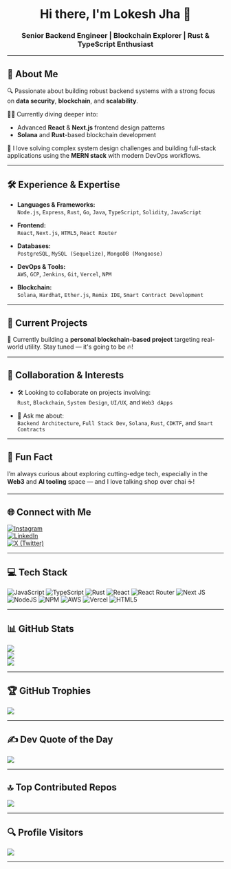 <h1 align="center">Hi there, I'm Lokesh Jha 👋</h1>
<h3 align="center">Senior Backend Engineer | Blockchain Explorer | Rust & TypeScript Enthusiast</h3>

---

## 💫 About Me

🔍 Passionate about building robust backend systems with a strong focus on **data security**, **blockchain**, and **scalability**.

👨‍💻 Currently diving deeper into:
- Advanced **React** & **Next.js** frontend design patterns
- **Solana** and **Rust**-based blockchain development

🧠 I love solving complex system design challenges and building full-stack applications using the **MERN stack** with modern DevOps workflows.

---

## 🛠️ Experience & Expertise

- **Languages & Frameworks:**  
  `Node.js`, `Express`, `Rust`, `Go`, `Java`, `TypeScript`, `Solidity`, `JavaScript`

- **Frontend:**  
  `React`, `Next.js`, `HTML5`, `React Router`

- **Databases:**  
  `PostgreSQL`, `MySQL (Sequelize)`, `MongoDB (Mongoose)`

- **DevOps & Tools:**  
  `AWS`, `GCP`, `Jenkins`, `Git`, `Vercel`, `NPM`

- **Blockchain:**  
  `Solana`, `Hardhat`, `Ether.js`, `Remix IDE`, `Smart Contract Development`

---

## 🚀 Current Projects

🔨 Currently building a **personal blockchain-based project** targeting real-world utility. Stay tuned — it's going to be 🔥!

---

## 🤝 Collaboration & Interests

- 🛠 Looking to collaborate on projects involving:  
  `Rust`, `Blockchain`, `System Design`, `UI/UX`, and `Web3 dApps`

- 💬 Ask me about:  
  `Backend Architecture`, `Full Stack Dev`, `Solana`, `Rust`, `CDKTF`, and `Smart Contracts`

---

## 🎉 Fun Fact

I’m always curious about exploring cutting-edge tech, especially in the **Web3** and **AI tooling** space — and I love talking shop over chai ☕️!

---

## 🌐 Connect with Me

[![Instagram](https://img.shields.io/badge/Instagram-%23E4405F.svg?logo=Instagram&logoColor=white)](https://www.instagram.com/iamlokeshjha/)  
[![LinkedIn](https://img.shields.io/badge/LinkedIn-%230077B5.svg?logo=linkedin&logoColor=white)](https://www.linkedin.com/in/lokesh-jha-088549136/)  
[![X (Twitter)](https://img.shields.io/badge/X-black.svg?logo=X&logoColor=white)](https://x.com/lokesh1jha)

---

## 💻 Tech Stack

![JavaScript](https://img.shields.io/badge/javascript-%23323330.svg?style=for-the-badge&logo=javascript&logoColor=%23F7DF1E)
![TypeScript](https://img.shields.io/badge/typescript-%23007ACC.svg?style=for-the-badge&logo=typescript&logoColor=white)
![Rust](https://img.shields.io/badge/rust-%23000000.svg?style=for-the-badge&logo=rust&logoColor=white)
![React](https://img.shields.io/badge/react-%2320232a.svg?style=for-the-badge&logo=react&logoColor=%2361DAFB)
![React Router](https://img.shields.io/badge/React_Router-CA4245?style=for-the-badge&logo=react-router&logoColor=white)
![Next JS](https://img.shields.io/badge/Next-black?style=for-the-badge&logo=next.js&logoColor=white)
![NodeJS](https://img.shields.io/badge/node.js-6DA55F?style=for-the-badge&logo=node.js&logoColor=white)
![NPM](https://img.shields.io/badge/NPM-%23CB3837.svg?style=for-the-badge&logo=npm&logoColor=white)
![AWS](https://img.shields.io/badge/AWS-%23FF9900.svg?style=for-the-badge&logo=amazon-aws&logoColor=white)
![Vercel](https://img.shields.io/badge/vercel-%23000000.svg?style=for-the-badge&logo=vercel&logoColor=white)
![HTML5](https://img.shields.io/badge/html5-%23E34F26.svg?style=for-the-badge&logo=html5&logoColor=white)

---

## 📊 GitHub Stats

![](https://github-readme-stats.vercel.app/api?username=lokesh1jha&theme=gruvbox_light&hide_border=false&include_all_commits=true&count_private=true)  
![](https://github-readme-streak-stats.herokuapp.com/?user=lokesh1jha&theme=gruvbox_light&hide_border=false)  
![](https://github-readme-stats.vercel.app/api/top-langs/?username=lokesh1jha&theme=gruvbox_light&hide_border=false&include_all_commits=true&count_private=true&layout=compact)

---

## 🏆 GitHub Trophies

![](https://github-profile-trophy.vercel.app/?username=lokesh1jha&theme=radical&no-frame=false&no-bg=true&margin-w=4)

---

## ✍️ Dev Quote of the Day

![](https://quotes-github-readme.vercel.app/api?type=horizontal&theme=radical)

---

## 🔝 Top Contributed Repos

![](https://github-contributor-stats.vercel.app/api?username=lokesh1jha&limit=5&theme=dark&combine_all_yearly_contributions=true)

---

## 🔍 Profile Visitors

[![](https://visitcount.itsvg.in/api?id=lokesh1jha&icon=0&color=0)](https://visitcount.itsvg.in)

---
